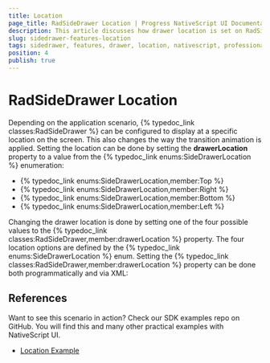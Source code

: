```yaml
---
title: Location
page_title: RadSideDrawer Location | Progress NativeScript UI Documentation
description: This article discusses how drawer location is set on RadSideDrawer.
slug: sidedrawer-features-location
tags: sidedrawer, features, drawer, location, nativescript, professional, ui
position: 4
publish: true
---
```

# RadSideDrawer Location
Depending on the application scenario, {% typedoc_link classes:RadSideDrawer %} can be configured to display at a specific location on the screen. This also changes the way the transition animation is applied. Setting the location can be done by setting the **drawerLocation** property to a value from the {% typedoc_link enums:SideDrawerLocation %} enumeration:

- {% typedoc_link enums:SideDrawerLocation,member:Top %}
- {% typedoc_link enums:SideDrawerLocation,member:Right %}
- {% typedoc_link enums:SideDrawerLocation,member:Bottom %}
- {% typedoc_link enums:SideDrawerLocation,member:Left %}

Changing the drawer location is done by setting one of the four possible values to the {% typedoc_link classes:RadSideDrawer,member:drawerLocation %} property. The four location options are defined by the {% typedoc_link enums:SideDrawerLocation %} enum. Setting the {% typedoc_link classes:RadSideDrawer,member:drawerLocation %} property can be done both programmatically and via XML:

<snippet id='sidedrawer-setting-location'/>
<snippet id='sidedrawer-setting-location-xml'/>

## References
Want to see this scenario in action?
Check our SDK examples repo on GitHub. You will find this and many other practical examples with NativeScript UI.

* [Location Example](https://github.com/NativeScript/nativescript-ui-samples/tree/master/sidedrawer/app/examples/position)
